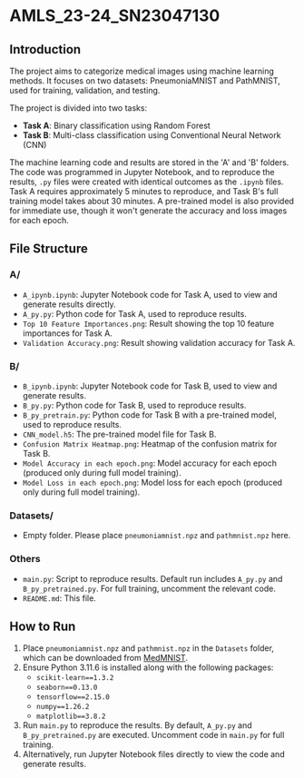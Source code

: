 # AMLS_23-24_SN23047130

## Introduction
The project aims to categorize medical images using machine learning methods. It focuses on two datasets: PneumoniaMNIST and PathMNIST, used for training, validation, and testing.

The project is divided into two tasks:
- **Task A**: Binary classification using Random Forest
- **Task B**: Multi-class classification using Conventional Neural Network (CNN)

The machine learning code and results are stored in the 'A' and 'B' folders. The code was programmed in Jupyter Notebook, and to reproduce the results, `.py` files were created with identical outcomes as the `.ipynb` files. Task A requires approximately 5 minutes to reproduce, and Task B's full training model takes about 30 minutes. A pre-trained model is also provided for immediate use, though it won't generate the accuracy and loss images for each epoch.

## File Structure

### A/
- `A_ipynb.ipynb`: Jupyter Notebook code for Task A, used to view and generate results directly.
- `A_py.py`: Python code for Task A, used to reproduce results.
- `Top 10 Feature Importances.png`: Result showing the top 10 feature importances for Task A.
- `Validation Accuracy.png`: Result showing validation accuracy for Task A.

### B/
- `B_ipynb.ipynb`: Jupyter Notebook code for Task B, used to view and generate results.
- `B_py.py`: Python code for Task B, used to reproduce results.
- `B_py_pretrain.py`: Python code for Task B with a pre-trained model, used to reproduce results.
- `CNN_model.h5`: The pre-trained model file for Task B.
- `Confusion Matrix Heatmap.png`: Heatmap of the confusion matrix for Task B.
- `Model Accuracy in each epoch.png`: Model accuracy for each epoch (produced only during full model training).
- `Model Loss in each epoch.png`: Model loss for each epoch (produced only during full model training).

### Datasets/
- Empty folder. Please place `pneumoniamnist.npz` and `pathmnist.npz` here.

### Others
- `main.py`: Script to reproduce results. Default run includes `A_py.py` and `B_py_pretrained.py`. For full training, uncomment the relevant code.
- `README.md`: This file.

## How to Run

1. Place `pneumoniamnist.npz` and `pathmnist.npz` in the `Datasets` folder, which can be downloaded from [MedMNIST](https://medmnist.com/).
2. Ensure Python 3.11.6 is installed along with the following packages:
   - `scikit-learn==1.3.2`
   - `seaborn==0.13.0`
   - `tensorflow==2.15.0`
   - `numpy==1.26.2`
   - `matplotlib==3.8.2`
3. Run `main.py` to reproduce the results. By default, `A_py.py` and `B_py_pretrained.py` are executed. Uncomment code in `main.py` for full training.
4. Alternatively, run Jupyter Notebook files directly to view the code and generate results.










